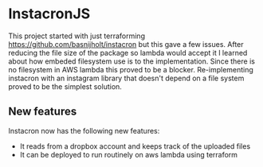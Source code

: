 # InstacronJS

This project started with just terraforming https://github.com/basnijholt/instacron but this gave a few issues. After reducing the file size of the package so lambda would accept it I learned about how embeded filesystem use is to the implementation. Since there is no filesystem in AWS lambda this proved to be a blocker. Re-implementing instacron with an instagram library that doesn't depend on a file system proved to be the simplest solution. 

## New features

Instacron now has the following new features:
- It reads from a dropbox account and keeps track of the uploaded files
- It can be deployed to run routinely on aws lambda using terraform
